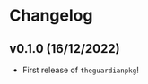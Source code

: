 # Changelog

<!--next-version-placeholder-->

## v0.1.0 (16/12/2022)

- First release of `theguardianpkg`!